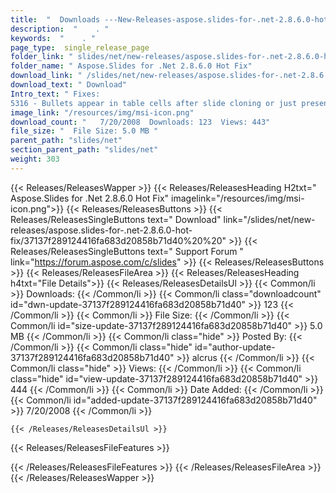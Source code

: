 ```yaml
---
title:  "  Downloads ---New-Releases-aspose.slides-for-.net-2.8.6.0-hot-fix . " 
description:  "    . " 
keywords:  "    . " 
page_type:  single_release_page
folder_link: " slides/net/new-releases/aspose.slides-for-.net-2.8.6.0-hot-fix/"
folder_name: " Aspose.Slides for .Net 2.8.6.0 Hot Fix"
download_link: " /slides/net/new-releases/aspose.slides-for-.net-2.8.6.0-hot-fix/37137f289124416fa683d20858b71d40"
download_text: " Download"
Intro_text: " Fixes:
5316 - Bullets appear in table cells after slide cloning or just present..."
image_link: "/resources/img/msi-icon.png"
download_count: "   7/20/2008  Downloads: 123  Views: 443"
file_size: "  File Size: 5.0 MB "
parent_path: "slides/net"
section_parent_path: "slides/net"
weight: 303 
---
```


{{< Releases/ReleasesWapper >}}
  {{< Releases/ReleasesHeading H2txt=" Aspose.Slides for .Net 2.8.6.0 Hot Fix" imagelink="/resources/img/msi-icon.png">}}
  {{< Releases/ReleasesButtons >}}
    {{< Releases/ReleasesSingleButtons text=" Download" link="/slides/net/new-releases/aspose.slides-for-.net-2.8.6.0-hot-fix/37137f289124416fa683d20858b71d40%20%20" >}}
    {{< Releases/ReleasesSingleButtons text=" Support Forum " link="https://forum.aspose.com/c/slides" >}}
  {{< Releases/ReleasesButtons >}}
  {{< Releases/ReleasesFileArea >}}
    {{< Releases/ReleasesHeading h4txt="File Details">}}
    {{< Releases/ReleasesDetailsUl >}}
            {{< Common/li  >}} Downloads: {{< /Common/li >}} 
      {{< Common/li class="downloadcount" id="dwn-update-37137f289124416fa683d20858b71d40" >}} 123 {{< /Common/li >}} 
      {{< Common/li  >}} File Size: {{< /Common/li >}} 
      {{< Common/li id="size-update-37137f289124416fa683d20858b71d40" >}} 5.0 MB {{< /Common/li >}} 
      {{< Common/li  class="hide" >}} Posted By: {{< /Common/li >}} 
      {{< Common/li class="hide" id="author-update-37137f289124416fa683d20858b71d40" >}} alcrus {{< /Common/li >}} 
      {{< Common/li class="hide"  >}} Views: {{< /Common/li >}} 
      {{< Common/li class="hide" id="view-update-37137f289124416fa683d20858b71d40" >}} 444 {{< /Common/li >}} 
      {{< Common/li  >}} Date Added: {{< /Common/li >}} 
      {{< Common/li id="added-update-37137f289124416fa683d20858b71d40" >}} 7/20/2008 {{< /Common/li >}} 

    {{< /Releases/ReleasesDetailsUl >}}

  {{< Releases/ReleasesFileFeatures >}}
      
  {{< /Releases/ReleasesFileFeatures >}}
 {{< /Releases/ReleasesFileArea >}}
{{< /Releases/ReleasesWapper >}}



